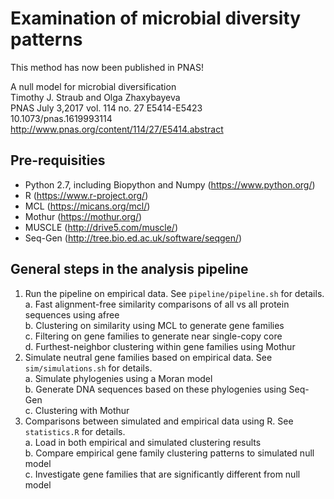 # Examination of microbial diversity patterns

This method has now been published in PNAS!

A null model for microbial diversification  
Timothy J. Straub and Olga Zhaxybayeva  
PNAS July 3,2017 vol. 114 no. 27 E5414-E5423  
10.1073/pnas.1619993114  
http://www.pnas.org/content/114/27/E5414.abstract


## Pre-requisities
* Python 2.7, including Biopython and Numpy (https://www.python.org/)
* R (https://www.r-project.org/)
* MCL (https://micans.org/mcl/)
* Mothur (https://mothur.org/)
* MUSCLE (http://drive5.com/muscle/)
* Seq-Gen (http://tree.bio.ed.ac.uk/software/seqgen/)

## General steps in the analysis pipeline
1. Run the pipeline on empirical data. See `pipeline/pipeline.sh` for details.  
a. Fast alignment-free similarity comparisons of all vs all protein sequences using afree  
b. Clustering on similarity using MCL to generate gene families  
c. Filtering on gene families to generate near single-copy core  
d. Furthest-neighbor clustering within gene families using Mothur  
2. Simulate neutral gene families based on empirical data. See `sim/simulations.sh` for details.  
a. Simulate phylogenies using a Moran model  
b. Generate DNA sequences based on these phylogenies using Seq-Gen  
c. Clustering with Mothur  
3. Comparisons between simulated and empirical data using R. See `statistics.R` for details.  
a. Load in both empirical and simulated clustering results  
b. Compare empirical gene family clustering patterns to simulated null model  
c. Investigate gene families that are significantly different from null model  
